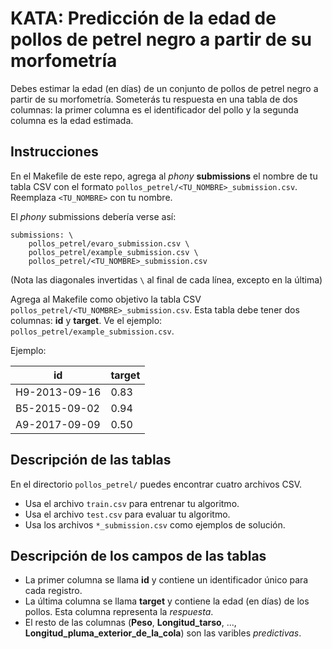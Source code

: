# KATA: Predicción de la edad de pollos de petrel negro a partir de su morfometría

Debes estimar la edad (en días) de un conjunto de pollos de petrel negro a partir de su morfometría.
Someterás tu respuesta en una tabla de dos columnas: la primer columna es el identificador del pollo
y la segunda columna es la edad estimada.

## Instrucciones

En el Makefile de este repo, agrega al _phony_ **submissions** el nombre de tu tabla CSV con el
formato `pollos_petrel/<TU_NOMBRE>_submission.csv`. Reemplaza `<TU_NOMBRE>` con tu nombre.

El _phony_ submissions debería verse así:

```
submissions: \
    pollos_petrel/evaro_submission.csv \
    pollos_petrel/example_submission.csv \
    pollos_petrel/<TU_NOMBRE>_submission.csv
```

(Nota las diagonales invertidas `\` al final de cada línea, excepto en la última)

Agrega al Makefile como objetivo la tabla CSV `pollos_petrel/<TU_NOMBRE>_submission.csv`. Esta tabla
debe tener dos columnas: **id** y **target**. Ve el ejemplo: `pollos_petrel/example_submission.csv`.

Ejemplo:

 id           | target
--------------|--------
H9-2013-09-16 | 0.83
B5-2015-09-02 | 0.94
A9-2017-09-09 | 0.50

## Descripción de las tablas
En el directorio `pollos_petrel/` puedes encontrar cuatro archivos CSV.

- Usa el archivo `train.csv` para entrenar tu algoritmo.
- Usa el archivo `test.csv` para evaluar tu algoritmo.
- Usa los archivos `*_submission.csv` como ejemplos de solución.

## Descripción de los campos de las tablas
- La primer columna se llama **id** y contiene un identificador único para cada registro.
- La última columna se llama **target** y contiene la edad (en días) de los pollos. Esta columna
  representa la _respuesta_.
- El resto de las columnas (**Peso**, **Longitud_tarso**, ...,
  **Longitud_pluma_exterior_de_la_cola**) son las varibles _predictivas_.
